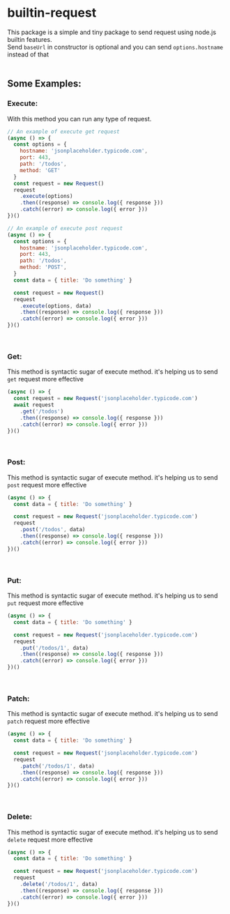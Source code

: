 # builtin-request
This package is a simple and tiny package to send request using node.js builtin features.<br />
Send `baseUrl` in constructor is optional and you can send `options.hostname` instead of that
<br />
<br />

## Some Examples:

### Execute:
With this method you can run any type of request.
```javascript
// An example of execute get request
(async () => {
  const options = {
    hostname: 'jsonplaceholder.typicode.com',
    port: 443,
    path: '/todos',
    method: 'GET'
  }
  const request = new Request()
  request
    .execute(options)
    .then((response) => console.log({ response }))
    .catch((error) => console.log({ error }))
})()

// An example of execute post request 
(async () => {
  const options = {
    hostname: 'jsonplaceholder.typicode.com',
    port: 443,
    path: '/todos',
    method: 'POST',
  }
  const data = { title: 'Do something' }

  const request = new Request()
  request
    .execute(options, data)
    .then((response) => console.log({ response }))
    .catch((error) => console.log({ error }))
})()
```
<br />

### Get:
This method is syntactic sugar of execute method. it's helping us to send `get` request more effective
```javascript
(async () => {
  const request = new Request('jsonplaceholder.typicode.com')
  await request
    .get('/todos')
    .then((response) => console.log({ response }))
    .catch((error) => console.log({ error }))
})()
```
<br />

### Post:
This method is syntactic sugar of execute method. it's helping us to send `post` request more effective
```javascript
(async () => {
  const data = { title: 'Do something' }

  const request = new Request('jsonplaceholder.typicode.com')
  request
    .post('/todos', data)
    .then((response) => console.log({ response }))
    .catch((error) => console.log({ error }))
})()
```
<br />

### Put:
This method is syntactic sugar of execute method. it's helping us to send `put` request more effective
```javascript
(async () => {
  const data = { title: 'Do something' }

  const request = new Request('jsonplaceholder.typicode.com')
  request
    .put('/todos/1', data)
    .then((response) => console.log({ response }))
    .catch((error) => console.log({ error }))
})()
```
<br />

### Patch:
This method is syntactic sugar of execute method. it's helping us to send `patch` request more effective
```javascript
(async () => {
  const data = { title: 'Do something' }

  const request = new Request('jsonplaceholder.typicode.com')
  request
    .patch('/todos/1', data)
    .then((response) => console.log({ response }))
    .catch((error) => console.log({ error }))
})()
```
<br />

### Delete:
This method is syntactic sugar of execute method. it's helping us to send `delete` request more effective
```javascript
(async () => {
  const data = { title: 'Do something' }

  const request = new Request('jsonplaceholder.typicode.com')
  request
    .delete('/todos/1', data)
    .then((response) => console.log({ response }))
    .catch((error) => console.log({ error }))
})()
```
